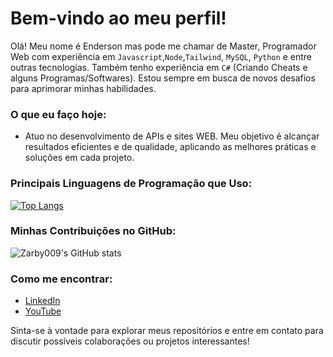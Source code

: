 # Bem-vindo ao meu perfil!


Olá! Meu nome é Enderson mas pode me chamar de Master, Programador Web com experiência em `Javascript`,`Node`,`Tailwind`, `MySQL`, `Python` e entre outras tecnologias.
Também tenho experiência em `C#` (Criando Cheats e alguns Programas/Softwares).
Estou sempre em busca de novos desafios para aprimorar minhas habilidades.

### O que eu faço hoje:
- Atuo no desenvolvimento de APIs e sites WEB. Meu objetivo é alcançar resultados eficientes e de qualidade, aplicando as melhores práticas e soluções em cada projeto.


### Principais Linguagens de Programação que Uso:

[![Top Langs](https://github-readme-stats.vercel.app/api/top-langs/?username=Zarby009&layout=donut)](https://github.com/anuraghazra/github-readme-stats)

### Minhas Contribuições no GitHub:

![Zarby009's GitHub stats](https://github-readme-stats.vercel.app/api?username=Zarby009&show_icons=true&theme=slateorange)

### Como me encontrar:

- [LinkedIn](https://www.linkedin.com/in/enderson-alves-6999262bb/)
- [YouTube](https://www.youtube.com/@MasterKKJJ)

Sinta-se à vontade para explorar meus repositórios e entre em contato para discutir possíveis colaborações ou projetos interessantes!
